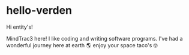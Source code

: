 # hello-verden

Hi entity's!

MindTrac3 here! I like coding and writing software programs.
I've had a wonderful journey here at earth 🌎 enjoy your space taco's 🤓





